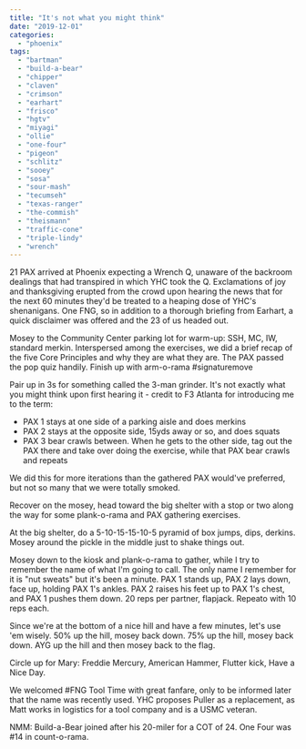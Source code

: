 ```yaml
---
title: "It's not what you might think"
date: "2019-12-01"
categories: 
  - "phoenix"
tags: 
  - "bartman"
  - "build-a-bear"
  - "chipper"
  - "claven"
  - "crimson"
  - "earhart"
  - "frisco"
  - "hgtv"
  - "miyagi"
  - "ollie"
  - "one-four"
  - "pigeon"
  - "schlitz"
  - "sooey"
  - "sosa"
  - "sour-mash"
  - "tecumseh"
  - "texas-ranger"
  - "the-commish"
  - "theismann"
  - "traffic-cone"
  - "triple-lindy"
  - "wrench"
---
```


21 PAX arrived at Phoenix expecting a Wrench Q, unaware of the backroom dealings that had transpired in which YHC took the Q. Exclamations of joy and thanksgiving erupted from the crowd upon hearing the news that for the next 60 minutes they'd be treated to a heaping dose of YHC's shenanigans. One FNG, so in addition to a thorough briefing from Earhart, a quick disclaimer was offered and the 23 of us headed out.

Mosey to the Community Center parking lot for warm-up: SSH, MC, IW, standard merkin. Interspersed among the exercises, we did a brief recap of the five Core Principles and why they are what they are. The PAX passed the pop quiz handily. Finish up with arm-o-rama #signaturemove

Pair up in 3s for something called the 3-man grinder. It's not exactly what you might think upon first hearing it - credit to F3 Atlanta for introducing me to the term:

- PAX 1 stays at one side of a parking aisle and does merkins
- PAX 2 stays at the opposite side, 15yds away or so, and does squats
- PAX 3 bear crawls between. When he gets to the other side, tag out the PAX there and take over doing the exercise, while that PAX bear crawls and repeats

We did this for more iterations than the gathered PAX would've preferred, but not so many that we were totally smoked.

Recover on the mosey, head toward the big shelter with a stop or two along the way for some plank-o-rama and PAX gathering exercises.

At the big shelter, do a 5-10-15-15-10-5 pyramid of box jumps, dips, derkins. Mosey around the pickle in the middle just to shake things out.

Mosey down to the kiosk and plank-o-rama to gather, while I try to remember the name of what I'm going to call. The only name I remember for it is "nut sweats" but it's been a minute. PAX 1 stands up, PAX 2 lays down, face up, holding PAX 1's ankles. PAX 2 raises his feet up to PAX 1's chest, and PAX 1 pushes them down. 20 reps per partner, flapjack. Repeato with 10 reps each.

Since we're at the bottom of a nice hill and have a few minutes, let's use 'em wisely. 50% up the hill, mosey back down. 75% up the hill, mosey back down. AYG up the hill and then mosey back to the flag.

Circle up for Mary: Freddie Mercury, American Hammer, Flutter kick, Have a Nice Day.

We welcomed #FNG Tool Time with great fanfare, only to be informed later that the name was recently used. YHC proposes Puller as a replacement, as Matt works in logistics for a tool company and is a USMC veteran.

NMM: Build-a-Bear joined after his 20-miler for a COT of 24. One Four was #14 in count-o-rama.
